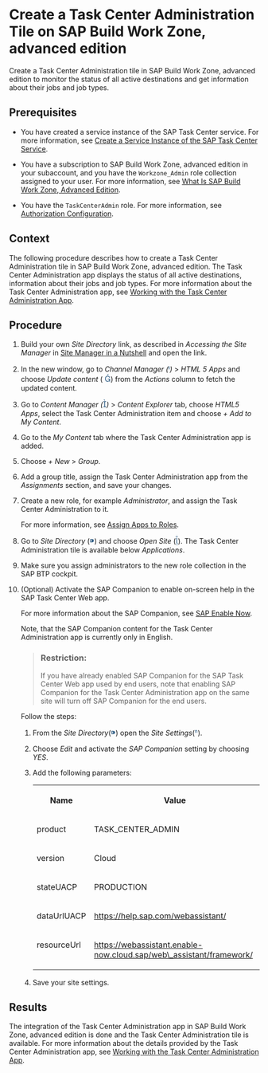 <!-- loioe64ec036977344b18aa9d8fababb178d -->

<link rel="stylesheet" type="text/css" href="../css/sap-icons.css"/>

# Create a Task Center Administration Tile on SAP Build Work Zone, advanced edition

Create a Task Center Administration tile in SAP Build Work Zone, advanced edition to monitor the status of all active destinations and get information about their jobs and job types.



<a name="loioe64ec036977344b18aa9d8fababb178d__prereq_u4n_mbc_d3b"/>

## Prerequisites

-   You have created a service instance of the SAP Task Center service. For more information, see [Create a Service Instance of the SAP Task Center Service](create-a-service-instance-of-the-sap-task-center-service-d36035e.md).

-   You have a subscription to SAP Build Work Zone, advanced edition in your subaccount, and you have the `Workzone_Admin` role collection assigned to your user. For more information, see [What Is SAP Build Work Zone, Advanced Edition](https://help.sap.com/docs/WZ/b03c84105ff74f809631e494bd612e83/5c0103b130de411fb2a4b5416e36d767.html).

-   You have the `TaskCenterAdmin` role. For more information, see [Authorization Configuration](../60-security/authorization-configuration-75e4130.md).




<a name="loioe64ec036977344b18aa9d8fababb178d__context_bn4_nc3_j3b"/>

## Context

The following procedure describes how to create a Task Center Administration tile in SAP Build Work Zone, advanced edition. The Task Center Administration app displays the status of all active destinations, information about their jobs and job types. For more information about the Task Center Administration app, see [Working with the Task Center Administration App](../40-administration/working-with-the-task-center-administration-app-3a1598c.md).



<a name="loioe64ec036977344b18aa9d8fababb178d__steps_dkx_pkx_sqb"/>

## Procedure

1.  Build your own *Site Directory* link, as described in *Accessing the Site Manager* in [Site Manager in a Nutshell](https://help.sap.com/docs/WZ/b03c84105ff74f809631e494bd612e83/1589c253001a4433980ada7fa94df8d0.html) and open the link.

2.  In the new window, go to *Channel Manager \(*<span style="font-size:16px;"><span style="color:#346187;"><span class="SAP-icons-V5"></span></span></span>*\)* \> *HTML 5 Apps* and choose *Update content* \( <span style="font-size:16px;"><span style="color:#346187;"><span class="SAP-icons-V5"></span></span></span>\) from the *Actions* column to fetch the updated content.

3.  Go to *Content Manager \(*<span style="font-size:16px;"><span style="color:#346187;"><span class="SAP-icons-V5"></span></span></span>*\)* \> *Content Explorer* tab, choose *HTML5 Apps*, select the Task Center Administration item and choose *\+ Add to My Content*.

4.  Go to the *My Content* tab where the Task Center Administration app is added.

5.  Choose *\+ New* \> *Group*.

6.  Add a group title, assign the Task Center Administration app from the *Assignments* section, and save your changes.

7.  Create a new role, for example *Administrator*, and assign the Task Center Administration to it.

    For more information, see [Assign Apps to Roles](https://help.sap.com/docs/WZ/b03c84105ff74f809631e494bd612e83/d0842269a2bd4b97a47ac19082e286a5.html).

8.  Go to *Site Directory* \(<span style="font-size:16px;"><span style="color:#346187;"><span class="SAP-icons-V5"></span></span></span>\) and choose *Open Site* \(<span style="font-size:16px;"><span style="color:#346187;"><span class="SAP-icons-V5"></span></span></span>\). The Task Center Administration tile is available below *Applications*.

9.  Make sure you assign administrators to the new role collection in the SAP BTP cockpit.

10. \(Optional\) Activate the SAP Companion to enable on-screen help in the SAP Task Center Web app.

    For more information about the SAP Companion, see [SAP Enable Now](https://help.sap.com/viewer/product/SAP_ENABLE_NOW/latest/en-US?task=use_task).

    Note, that the SAP Companion content for the Task Center Administration app is currently only in English.

    > ### Restriction:  
    > If you have already enabled SAP Companion for the SAP Task Center Web app used by end users, note that enabling SAP Companion for the Task Center Administration app on the same site will turn off SAP Companion for the end users.

    Follow the steps:

    1.  From the *Site Directory*\(<span style="font-size:16px;"><span style="color:#346187;"><span class="SAP-icons-V5"></span></span></span>\) open the *Site Settings*\(<span style="color:#346187;"><span class="SAP-icons-V5"></span></span>\).
    2.  Choose *Edit* and activate the *SAP Companion* setting by choosing *YES*.
    3.  Add the following parameters:


        <table>
        <tr>
        <th valign="top">

        Name
        
        </th>
        <th valign="top">

        Value
        
        </th>
        </tr>
        <tr>
        <td valign="top">
        
        product
        
        </td>
        <td valign="top">
        
        TASK\_CENTER\_ADMIN
        
        </td>
        </tr>
        <tr>
        <td valign="top">
        
        version
        
        </td>
        <td valign="top">
        
        Cloud
        
        </td>
        </tr>
        <tr>
        <td valign="top">
        
        stateUACP
        
        </td>
        <td valign="top">
        
        PRODUCTION
        
        </td>
        </tr>
        <tr>
        <td valign="top">
        
        dataUrlUACP
        
        </td>
        <td valign="top">
        
        https://help.sap.com/webassistant/
        
        </td>
        </tr>
        <tr>
        <td valign="top">
        
        resourceUrl
        
        </td>
        <td valign="top">
        
        https://webassistant.enable-now.cloud.sap/web\_assistant/framework/
        
        </td>
        </tr>
        </table>
        
    4.  Save your site settings.




<a name="loioe64ec036977344b18aa9d8fababb178d__result_h3j_4ss_tnb"/>

## Results

The integration of the Task Center Administration app in SAP Build Work Zone, advanced edition is done and the Task Center Administration tile is available. For more information about the details provided by the Task Center Administration app, see [Working with the Task Center Administration App](../40-administration/working-with-the-task-center-administration-app-3a1598c.md).

